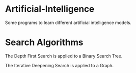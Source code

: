 # Artificial-Intelligence
Some programs to learn different artificial intelligence models.


# Search Algorithms
The Depth First Search is applied to a Binary Search Tree.

The Iterative Deepening Search is applied to a Graph.
